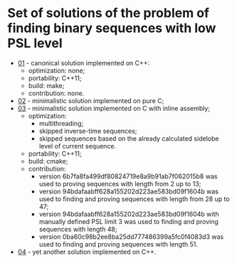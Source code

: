 Set of solutions of the problem of finding binary sequences with low PSL level
==============================================================================
 - [01](01) - canonical solution implemented on C++:
    - optimization: none;
    - portability:  C++11;
    - build:        make;
    - contribution: none.
 - [02](02) - minimalistic solution implemented on pure C;
 - [03](03) - minimalistic solution implemented on C with inline assembly;
    - optimization:
        - multithreading;
        - skipped inverse-time sequences;
        - skipped sequences based on the already calculated sidelobe level of current sequence.
    - portability:  C++11;
    - build:        cmake;
    - contribution:
        - version 6b7fa8fa499df80824719e8a9b91ab7f062015b8 was used to proving sequences with length from 2 up to 13;
        - version 94bdafaabff628a155202d223ae583bd09f1604b was used to finding and proving sequences with length from 28 up to 47;
        - version 94bdafaabff628a155202d223ae583bd09f1604b with manually defined PSL limit 3 was used to finding and proving sequences with length 48;
        - version 0ba60c98b2ee8ba25dd777486399a5fc0f4083d3 was used to finding and proving sequences with length 51.
 - [04](04) - yet another solution implemented on C++.
